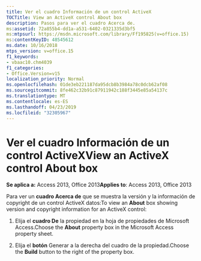 ```yaml
---
title: Ver el cuadro Información de un control ActiveX
TOCTitle: View an ActiveX control About box
description: Pasos para ver el cuadro Acerca de.
ms:assetid: 72a855b4-dd1a-a531-6402-0321335d3bf5
ms:mtpsurl: https://msdn.microsoft.com/library/Ff195825(v=office.15)
ms:contentKeyID: 48545612
ms.date: 10/16/2018
mtps_version: v=office.15
f1_keywords:
- vbaac10.chm4039
f1_categories:
- Office.Version=v15
localization_priority: Normal
ms.openlocfilehash: 01de3eb221187da95dcb8b3984a78c0dcb62af08
ms.sourcegitcommit: 8fe462c32b91c87911942c188f3445e85a54137c
ms.translationtype: MT
ms.contentlocale: es-ES
ms.lasthandoff: 04/23/2019
ms.locfileid: "32305967"
---
```

# <a name="view-an-activex-control-about-box"></a><span data-ttu-id="ea60c-103">Ver el cuadro Información de un control ActiveX</span><span class="sxs-lookup"><span data-stu-id="ea60c-103">View an ActiveX control About box</span></span>

<span data-ttu-id="ea60c-104">**Se aplica a:** Access 2013, Office 2013</span><span class="sxs-lookup"><span data-stu-id="ea60c-104">**Applies to**: Access 2013, Office 2013</span></span>

<span data-ttu-id="ea60c-105">Para ver un **cuadro Acerca de** que se muestra la versión y la información de copyright de un control ActiveX datos:</span><span class="sxs-lookup"><span data-stu-id="ea60c-105">To view an **About** box showing version and copyright information for an ActiveX control:</span></span>

1. <span data-ttu-id="ea60c-106">Elija el **cuadro De** la propiedad en la hoja de propiedades de Microsoft Access.</span><span class="sxs-lookup"><span data-stu-id="ea60c-106">Choose the **About** property box in the Microsoft Access property sheet.</span></span>

2. <span data-ttu-id="ea60c-107">Elija el **botón** Generar a la derecha del cuadro de la propiedad.</span><span class="sxs-lookup"><span data-stu-id="ea60c-107">Choose the **Build** button to the right of the property box.</span></span>


